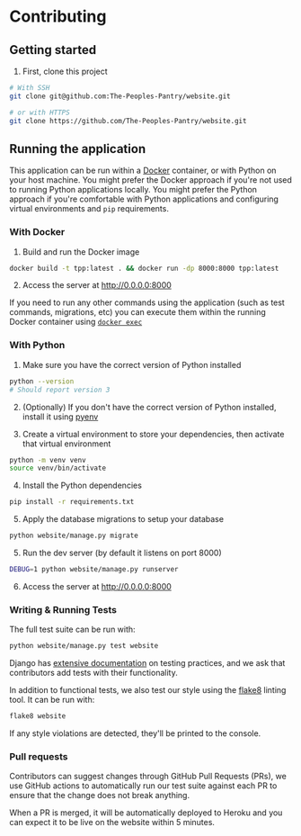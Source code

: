 # Contributing

## Getting started

1. First, clone this project

```sh
# With SSH
git clone git@github.com:The-Peoples-Pantry/website.git

# or with HTTPS
git clone https://github.com/The-Peoples-Pantry/website.git
```

## Running the application

This application can be run within a [Docker][docker] container, or with Python on your host machine. You might prefer the Docker approach if you're not used to running Python applications locally. You might prefer the Python approach if you're comfortable with Python applications and configuring virtual environments and `pip` requirements.

### With Docker

1. Build and run the Docker image

```sh
docker build -t tpp:latest . && docker run -dp 8000:8000 tpp:latest
```

2. Access the server at http://0.0.0.0:8000

If you need to run any other commands using the application (such as test commands, migrations, etc) you can execute them within the running Docker container using [`docker exec`](https://docs.docker.com/engine/reference/commandline/exec/)

### With Python

1. Make sure you have the correct version of Python installed

```sh
python --version
# Should report version 3
```

2. (Optionally) If you don't have the correct version of Python installed, install it using [pyenv][pyenv]

3. Create a virtual environment to store your dependencies, then activate that virtual environment

```sh
python -m venv venv
source venv/bin/activate
```

4. Install the Python dependencies

```sh
pip install -r requirements.txt
```

5. Apply the database migrations to setup your database

```sh
python website/manage.py migrate
```

5. Run the dev server (by default it listens on port 8000)

```sh
DEBUG=1 python website/manage.py runserver
```

6. Access the server at http://0.0.0.0:8000

### Writing & Running Tests

The full test suite can be run with:

```sh
python website/manage.py test website
```

Django has [extensive documentation][django-testing] on testing practices, and we ask that contributors add tests with their functionality.

In addition to functional tests, we also test our style using the [flake8][flake8] linting tool. It can be run with:

```sh
flake8 website
```

If any style violations are detected, they'll be printed to the console.

### Pull requests

Contributors can suggest changes through GitHub Pull Requests (PRs), we use GitHub actions to automatically run our test suite against each PR to ensure that the change does not break anything.

When a PR is merged, it will be automatically deployed to Heroku and you can expect it to be live on the website within 5 minutes.

[flake8]: https://flake8.pycqa.org/en/latest/
[django-testing]: https://docs.djangoproject.com/en/stable/topics/testing/
[docker]: https://www.docker.com/
[pyenv]: https://github.com/pyenv/pyenv
